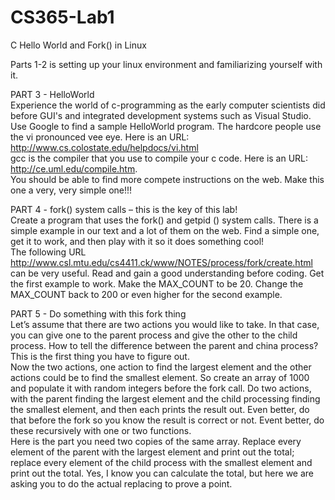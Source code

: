 # CS365-Lab1
C Hello World and Fork() in Linux

Parts 1-2 is setting up your linux environment and familiarizing yourself with it.

PART 3 - HelloWorld <br />
Experience the world of c-programming as the early computer scientists did before GUI's and integrated development systems such as Visual Studio.<br />
Use Google to find a sample HelloWorld program. The hardcore people use the vi pronounced vee eye. Here is an URL: <br />
http://www.cs.colostate.edu/helpdocs/vi.html<br />
gcc is the compiler that you use to compile your c code. Here is an URL: <br />
http://ce.uml.edu/compile.htm. <br />
You should be able to find more compete instructions on the web. Make this one a very, very simple one!!!<br />

PART 4 - fork() system calls – this is the key of this lab!<br />
Create a program that uses the fork() and getpid () system calls. There is a simple example in our text and a lot of them on the web. Find a simple one, get it to work, and then play with it so it does something cool!<br />
The following URL http://www.csl.mtu.edu/cs4411.ck/www/NOTES/process/fork/create.html <br />
can be very useful. Read and gain a good understanding before coding. Get the first example to work. Make the MAX_COUNT to be 20. Change the MAX_COUNT back to 200 or even higher for the second example.<br />

PART 5 - Do something with this fork thing<br />
Let’s assume that there are two actions you would like to take. In that case, you can give one to the parent process and give the other to the child process. How to tell the difference between the parent and china process? This is the first thing you have to figure out. <br />
Now the two actions, one action to find the largest element and the other actions could be to find the smallest element. So create an array of 1000 and populate it with random integers before the fork call. Do two actions, with the parent finding the largest element and the child processing finding the smallest element, and then each prints the result out. Even better, do that before the fork so you know the result is correct or not. Event better, do these recursively with one or two functions. <br />
Here is the part you need two copies of the same array. Replace every element of the parent with the largest element and print out the total; replace every element of the child process with the smallest element and print out the total. Yes, I know you can calculate the total, but here we are asking you to do the actual replacing to prove a point. <br />
